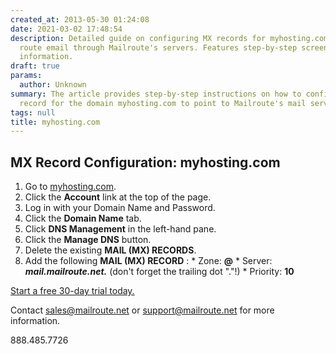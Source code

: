 ```yaml
---
created_at: 2013-05-30 01:24:08
date: 2021-03-02 17:48:54
description: Detailed guide on configuring MX records for myhosting.com domain to
  route email through Mailroute's servers. Features step-by-step screenshots and additional
  information.
draft: true
params:
  author: Unknown
summary: The article provides step-by-step instructions on how to configure the MX
  record for the domain myhosting.com to point to Mailroute's mail servers.
tags: null
title: myhosting.com
---
```



## MX Record Configuration: myhosting.com

  1. Go to [myhosting.com](https://myhosting.com/).
  2. Click the **Account** link at the top of the page.
  3. Log in with your Domain Name and Password.
  4. Click the **Domain Name** tab.
  5. Click **DNS Management** in the left-hand pane.
  6. Click the **Manage DNS** button.
  7. Delete the existing **MAIL (MX) RECORDS**.
  8. Add the following **MAIL (MX) RECORD** :
    * Zone: **@**
    * Server: **_mail.mailroute.net._** (don't forget the trailing dot "."!)
    * Priority: **10**

[Start a free 30-day trial today.](http://mailroute.net/signup.html)

Contact [sales@mailroute.net](mailto:sales@mailroute.net) or
[support@mailroute.net](mailto:support@mailroute.net) for more information.

888.485.7726

